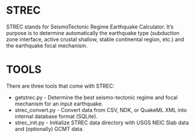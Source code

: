 STREC
=====

 STREC stands for SeismoTectonic Regime Earthquake Calculator. It’s purpose is to determine automatically the earthquake type (subduction zone interface, active crustal shallow, stable continental region, etc.) and the earthquake focal mechanism.

TOOLS
=====

There are three tools that come with STREC:

- getstrec.py - Determine the best seismo-tectonic regime and focal mechanism for an input earthquake.
- strec_convert.py - Convert data from CSV, NDK, or QuakeML XML into internal database format (SQLite).
- strec_init.py - Initialize STREC data directory with USGS NEIC Slab data and (optionally) GCMT data.

